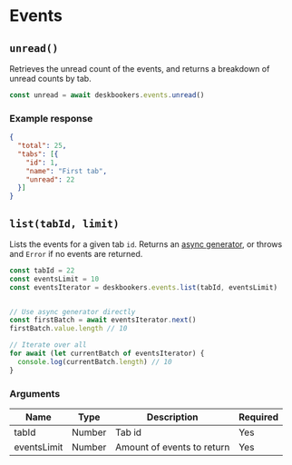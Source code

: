 # Events

## `unread()`
Retrieves the unread count of the events, and returns a breakdown of unread counts by tab.

```js
const unread = await deskbookers.events.unread()
```

### Example response

```json
{
  "total": 25,
  "tabs": [{
    "id": 1,
    "name": "First tab",
    "unread": 22
  }]
}
```

## `list(tabId, limit)`
Lists the events for a given tab `id`. Returns an [async generator](https://github.com/tc39/proposal-async-iteration), or throws and `Error` if no events are returned.

```js
const tabId = 22
const eventsLimit = 10
const eventsIterator = deskbookers.events.list(tabId, eventsLimit)


// Use async generator directly
const firstBatch = await eventsIterator.next()
firstBatch.value.length // 10

// Iterate over all
for await (let currentBatch of eventsIterator) {
  console.log(currentBatch.length) // 10
}
```

### Arguments
Name | Type | Description | Required
--- | --- | --- | ---
tabId | Number | Tab id | Yes
eventsLimit | Number | Amount of events to return | Yes
